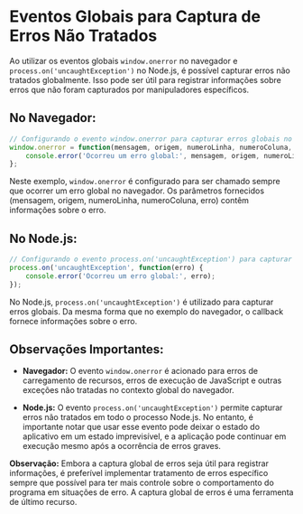 # Eventos Globais para Captura de Erros Não Tratados

Ao utilizar os eventos globais `window.onerror` no navegador e `process.on('uncaughtException')` no Node.js, é possível capturar erros não tratados globalmente. Isso pode ser útil para registrar informações sobre erros que não foram capturados por manipuladores específicos.

## No Navegador:

```javascript
// Configurando o evento window.onerror para capturar erros globais no navegador
window.onerror = function(mensagem, origem, numeroLinha, numeroColuna, erro) {
    console.error('Ocorreu um erro global:', mensagem, origem, numeroLinha, numeroColuna, erro);
};
```

Neste exemplo, `window.onerror` é configurado para ser chamado sempre que ocorrer um erro global no navegador. Os parâmetros fornecidos (mensagem, origem, numeroLinha, numeroColuna, erro) contêm informações sobre o erro.

## No Node.js:

```javascript
// Configurando o evento process.on('uncaughtException') para capturar erros globais no Node.js
process.on('uncaughtException', function(erro) {
    console.error('Ocorreu um erro global:', erro);
});
```

No Node.js, `process.on('uncaughtException')` é utilizado para capturar erros globais. Da mesma forma que no exemplo do navegador, o callback fornece informações sobre o erro.

## Observações Importantes:

- **Navegador:** O evento `window.onerror` é acionado para erros de carregamento de recursos, erros de execução de JavaScript e outras exceções não tratadas no contexto global do navegador.

- **Node.js:** O evento `process.on('uncaughtException')` permite capturar erros não tratados em todo o processo Node.js. No entanto, é importante notar que usar esse evento pode deixar o estado do aplicativo em um estado imprevisível, e a aplicação pode continuar em execução mesmo após a ocorrência de erros graves.

**Observação:** Embora a captura global de erros seja útil para registrar informações, é preferível implementar tratamento de erros específico sempre que possível para ter mais controle sobre o comportamento do programa em situações de erro. A captura global de erros é uma ferramenta de último recurso.